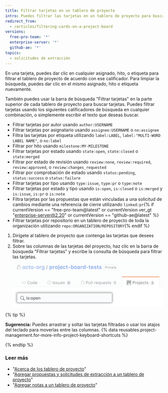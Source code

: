 ```yaml
---
title: Filtrar tarjetas en un tablero de proyecto
intro: Puedes filtrar las tarjetas en un tablero de proyecto para buscar tarjetas específicas o ver un subconjunto de tarjetas.
redirect_from:
  - /articles/filtering-cards-on-a-project-board
versions:
  free-pro-team: '*'
  enterprise-server: '*'
  github-ae: '*'
topics:
  - solicitudes de extracción
---
```


En una tarjeta, puedes dar clic en cualquier asignado, hito, o etiqueta para filtrar el tablero de proyecto de acuerdo con ese calificador. Para limpiar la búsqueda, puedes dar clic en el mismo asignado, hito o etiqueta nuevamente.

También puedes usar la barra de búsqueda "Filtrar tarjetas" en la parte superior de cada tablero de proyecto para buscar tarjetas. Puedes filtrar tarjetas usando los siguientes calificadores de búsqueda en cualquier combinación, o simplemente escribir el texto que deseas buscar.

- Filtrar tarjetas por autor usando `author:USERNAME`
- Filtrar tarjetas por asignatario usando `assignee:USERNAME` o `no:assignee`
- Filtra las tarjetas por etiqueta utilizando `label:LABEL`, `label:"MULTI-WORD LABEL NAME"`, o `no:label`
- Filtrar por hito usando `milestone:MY-MILESTONE`
- Filtrar tarjetas por estado usando `state:open`, `state:closed` o `state:merged`
- Filtrar por estado de revisión usando `review:none`, `review:required`, `review:approved`, o `review:changes_requested`
- Filtrar por comprobación de estado usando `status:pending`, `status:success` o `status:failure`
- Filtrar tarjetas por tipo usando `type:issue`, `type:pr` o `type:note`
- Filtrar tarjetas por estado y tipo usando `is:open`, `is:closed` o `is:merged` y `is:issue`, `is:pr` o `is:note`
- Filtra tarjetas por las propuestas que están vinculadas a una solicitud de cambios mediante una referencia de cierre utilizando `linked:pr`{% if currentVersion == "free-pro-team@latest" or currentVersion ver_gt "enterprise-server@2.20" or currentVersion == "github-ae@latest" %}
- Filtrar tarjetas por repositorio en un tablero de proyecto de toda la organización utilizando `repo:ORGANIZATION/REPOSITORY`{% endif %}

1. Dirígete al tablero de proyecto que contenga las tarjetas que desees filtrar.
2. Sobre las columnas de las tarjetas del proyecto, haz clic en la barra de búsqueda "Filtrar tarjetas" y escribe la consulta de búsqueda para filtrar las tarjetas. ![Barra de búsqueda Filtrar tarjetas](/assets/images/help/projects/filter-card-search-bar.png)

{% tip %}

**Sugerencia:** Puedes arrastrar y soltar las tarjetas filtradas o usar los atajos del teclado para moverlas entre las columnas. {% data reusables.project-management.for-more-info-project-keyboard-shortcuts %}

{% endtip %}

### Leer más

- "[Acerca de los tablero de proyecto](/articles/about-project-boards)"
- "[Agregar propuestas y solicitudes de extracción a un tablero de proyecto](/articles/adding-issues-and-pull-requests-to-a-project-board)"
- "[Agregar notas a un tablero de proyecto](/articles/adding-notes-to-a-project-board)"
